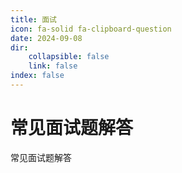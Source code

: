 ```yaml
---
title: 面试
icon: fa-solid fa-clipboard-question
date: 2024-09-08
dir:
	collapsible: false
	link: false
index: false
---
```


# 常见面试题解答

常见面试题解答